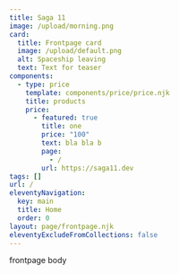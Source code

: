```yaml
---
title: Saga 11
image: /upload/morning.png
card:
  title: Frontpage card
  image: /upload/default.png
  alt: Spaceship leaving
  text: Text for teaser
components:
  - type: price
    template: components/price/price.njk
    title: products
    price:
      - featured: true
        title: one
        price: "100"
        text: b﻿la bla b
        page:
          - /
        url: https://saga11.dev
tags: []
url: /
eleventyNavigation:
  key: main
  title: Home
  order: 0
layout: page/frontpage.njk
eleventyExcludeFromCollections: false
---
```

f﻿rontpage body